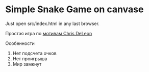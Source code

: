 # Simple Snake Game on canvase

Just open src/index.html in any last browser.

Простая игра по <a href="https://www.youtube.com/watch?v=xGmXxpIj6vs">мотивам Chris DeLeon</a>
<p>Особенности</p>
<ol>
    <li>Нет подсчета очков</li>
    <li>Нет проигрыша</li>
    <li>Мир замкнут</li>
</ol>